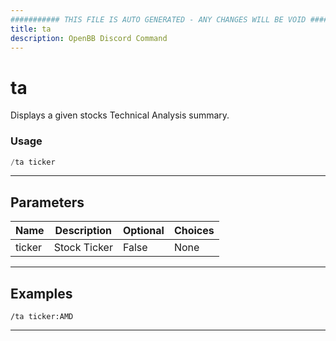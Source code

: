 ```yaml
---
########### THIS FILE IS AUTO GENERATED - ANY CHANGES WILL BE VOID ###########
title: ta
description: OpenBB Discord Command
---
```


# ta

Displays a given stocks Technical Analysis summary.

### Usage

```python wordwrap
/ta ticker
```

---

## Parameters

| Name | Description | Optional | Choices |
| ---- | ----------- | -------- | ------- |
| ticker | Stock Ticker | False | None |


---

## Examples

```
/ta ticker:AMD
```

---
